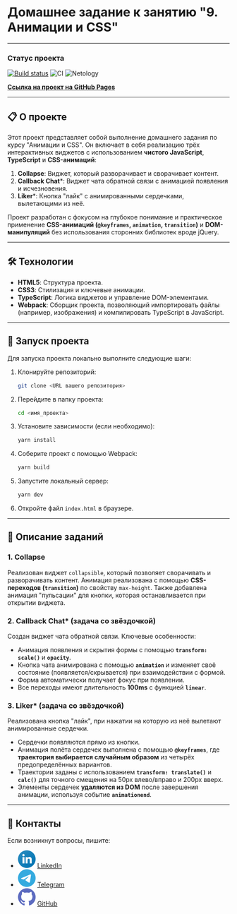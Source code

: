 # Домашнее задание к занятию "9. Анимации и CSS"

---

### Статус проекта
[![Build status](https://ci.appveyor.com/api/projects/status/a635qqgthl1wnubu?svg=true)](https://ci.appveyor.com/project/dm-morozov/netology-60-animations-and-css)
![CI](https://github.com/dm-morozov/Netology_60_animations_and_css/actions/workflows/web.yaml/badge.svg)
![Netology](https://img.shields.io/badge/TypeScript-WebPack-blue)

[**Ссылка на проект на GitHub Pages**](https://dm-morozov.github.io/Netology_60_animations_and_css/)

-----

## 📋 О проекте

Этот проект представляет собой выполнение домашнего задания по курсу "Анимации и CSS". Он включает в себя реализацию трёх интерактивных виджетов с использованием **чистого JavaScript**, **TypeScript** и **CSS-анимаций**:

1.  **Collapse**: Виджет, который разворачивает и сворачивает контент.
2.  **Callback Chat**\*: Виджет чата обратной связи с анимацией появления и исчезновения.
3.  **Liker**\*: Кнопка "лайк" с анимированными сердечками, вылетающими из неё.

Проект разработан с фокусом на глубокое понимание и практическое применение **CSS-анимаций (`@keyframes`, `animation`, `transition`)** и **DOM-манипуляций** без использования сторонних библиотек вроде jQuery.

-----

## 🛠 Технологии

  * **HTML5**: Структура проекта.
  * **CSS3**: Стилизация и ключевые анимации.
  * **TypeScript**: Логика виджетов и управление DOM-элементами.
  * **Webpack**: Сборщик проекта, позволяющий импортировать файлы (например, изображения) и компилировать TypeScript в JavaScript.

-----

## 🚀 Запуск проекта

Для запуска проекта локально выполните следующие шаги:

1.  Клонируйте репозиторий:
    ```bash
    git clone <URL вашего репозитория>
    ```
2.  Перейдите в папку проекта:
    ```bash
    cd <имя_проекта>
    ```
3.  Установите зависимости (если необходимо):
    ```bash
    yarn install
    ```
4.  Соберите проект с помощью Webpack:
    ```bash
    yarn build
    ```
5.  Запустите локальный сервер:
    ```bash
    yarn dev
    ```
6.  Откройте файл `index.html` в браузере.

-----

## 📝 Описание заданий

### 1\. Collapse

Реализован виджет `collapsible`, который позволяет сворачивать и разворачивать контент. Анимация реализована с помощью **CSS-переходов (`transition`)** по свойству `max-height`. Также добавлена анимация "пульсации" для кнопки, которая останавливается при открытии виджета.

### 2\. Callback Chat\* (задача со звёздочкой)

Создан виджет чата обратной связи. Ключевые особенности:

  * Анимация появления и скрытия формы с помощью **`transform: scale()`** и **`opacity`**.
  * Кнопка чата анимирована с помощью **`animation`** и изменяет своё состояние (появляется/скрывается) при взаимодействии с формой.
  * Форма автоматически получает фокус при появлении.
  * Все переходы имеют длительность **100ms** с функцией **`linear`**.

### 3\. Liker\* (задача со звёздочкой)

Реализована кнопка "лайк", при нажатии на которую из неё вылетают анимированные сердечки.

  * Сердечки появляются прямо из кнопки.
  * Анимация полёта сердечек выполнена с помощью **`@keyframes`**, где **траектория выбирается случайным образом** из четырёх предопределённых вариантов.
  * Траектории заданы с использованием **`transform: translate()`** и **`calc()`** для точного смещения на 50px влево/вправо и 200px вверх.
  * Элементы сердечек **удаляются из DOM** после завершения анимации, используя событие **`animationend`**.

---

## 📧 Контакты

Если возникнут вопросы, пишите:

* ![LinkedIn](./svg/linkedin-icon.svg) [LinkedIn](https://www.linkedin.com/in/dm-morozov/)
* ![Telegram](./svg/telegram.svg) [Telegram](https://t.me/dem2014)
* ![GitHub](./svg/github-icon.svg) [GitHub](https://github.com/dm-morozov/)